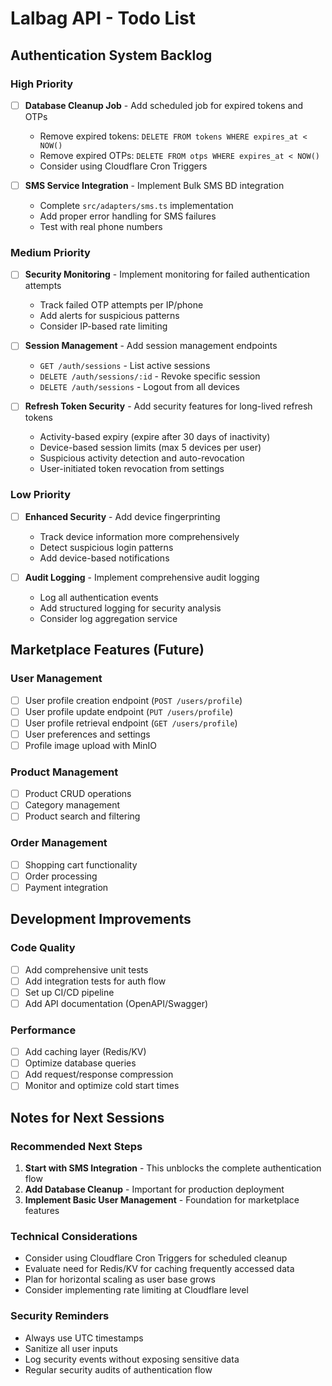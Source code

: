 # Lalbag API - Todo List

## Authentication System Backlog

### High Priority

- [ ] **Database Cleanup Job** - Add scheduled job for expired tokens and OTPs
  - Remove expired tokens: `DELETE FROM tokens WHERE expires_at < NOW()`
  - Remove expired OTPs: `DELETE FROM otps WHERE expires_at < NOW()`
  - Consider using Cloudflare Cron Triggers

- [ ] **SMS Service Integration** - Implement Bulk SMS BD integration
  - Complete `src/adapters/sms.ts` implementation
  - Add proper error handling for SMS failures
  - Test with real phone numbers

### Medium Priority

- [ ] **Security Monitoring** - Implement monitoring for failed authentication attempts
  - Track failed OTP attempts per IP/phone
  - Add alerts for suspicious patterns
  - Consider IP-based rate limiting

- [ ] **Session Management** - Add session management endpoints
  - `GET /auth/sessions` - List active sessions
  - `DELETE /auth/sessions/:id` - Revoke specific session
  - `DELETE /auth/sessions` - Logout from all devices

- [ ] **Refresh Token Security** - Add security features for long-lived refresh tokens
  - Activity-based expiry (expire after 30 days of inactivity)
  - Device-based session limits (max 5 devices per user)
  - Suspicious activity detection and auto-revocation
  - User-initiated token revocation from settings

### Low Priority

- [ ] **Enhanced Security** - Add device fingerprinting
  - Track device information more comprehensively
  - Detect suspicious login patterns
  - Add device-based notifications

- [ ] **Audit Logging** - Implement comprehensive audit logging
  - Log all authentication events
  - Add structured logging for security analysis
  - Consider log aggregation service

## Marketplace Features (Future)

### User Management

- [ ] User profile creation endpoint (`POST /users/profile`)
- [ ] User profile update endpoint (`PUT /users/profile`)
- [ ] User profile retrieval endpoint (`GET /users/profile`)
- [ ] User preferences and settings
- [ ] Profile image upload with MinIO

### Product Management

- [ ] Product CRUD operations
- [ ] Category management
- [ ] Product search and filtering

### Order Management

- [ ] Shopping cart functionality
- [ ] Order processing
- [ ] Payment integration

## Development Improvements

### Code Quality

- [ ] Add comprehensive unit tests
- [ ] Add integration tests for auth flow
- [ ] Set up CI/CD pipeline
- [ ] Add API documentation (OpenAPI/Swagger)

### Performance

- [ ] Add caching layer (Redis/KV)
- [ ] Optimize database queries
- [ ] Add request/response compression
- [ ] Monitor and optimize cold start times

## Notes for Next Sessions

### Recommended Next Steps

1. **Start with SMS Integration** - This unblocks the complete authentication flow
2. **Add Database Cleanup** - Important for production deployment
3. **Implement Basic User Management** - Foundation for marketplace features

### Technical Considerations

- Consider using Cloudflare Cron Triggers for scheduled cleanup
- Evaluate need for Redis/KV for caching frequently accessed data
- Plan for horizontal scaling as user base grows
- Consider implementing rate limiting at Cloudflare level

### Security Reminders

- Always use UTC timestamps
- Sanitize all user inputs
- Log security events without exposing sensitive data
- Regular security audits of authentication flow
